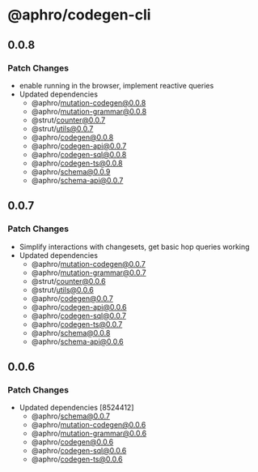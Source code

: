 # @aphro/codegen-cli

## 0.0.8

### Patch Changes

- enable running in the browser, implement reactive queries
- Updated dependencies
  - @aphro/mutation-codegen@0.0.8
  - @aphro/mutation-grammar@0.0.8
  - @strut/counter@0.0.7
  - @strut/utils@0.0.7
  - @aphro/codegen@0.0.8
  - @aphro/codegen-api@0.0.7
  - @aphro/codegen-sql@0.0.8
  - @aphro/codegen-ts@0.0.8
  - @aphro/schema@0.0.9
  - @aphro/schema-api@0.0.7

## 0.0.7

### Patch Changes

- Simplify interactions with changesets, get basic hop queries working
- Updated dependencies
  - @aphro/mutation-codegen@0.0.7
  - @aphro/mutation-grammar@0.0.7
  - @strut/counter@0.0.6
  - @strut/utils@0.0.6
  - @aphro/codegen@0.0.7
  - @aphro/codegen-api@0.0.6
  - @aphro/codegen-sql@0.0.7
  - @aphro/codegen-ts@0.0.7
  - @aphro/schema@0.0.8
  - @aphro/schema-api@0.0.6

## 0.0.6

### Patch Changes

- Updated dependencies [8524412]
  - @aphro/schema@0.0.7
  - @aphro/mutation-codegen@0.0.6
  - @aphro/mutation-grammar@0.0.6
  - @aphro/codegen@0.0.6
  - @aphro/codegen-sql@0.0.6
  - @aphro/codegen-ts@0.0.6
